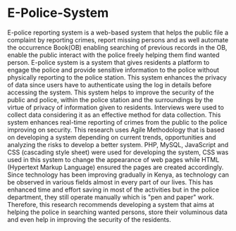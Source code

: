 # E-Police-System
E-police reporting system is a web-based system that helps the public file a complaint by reporting crimes, report missing persons and as well automate 
the occurrence Book(OB) enabling searching of previous records in the OB, enable the public interact with the police freely helping them find wanted person.
E-police system is a system that gives residents a platform to engage the police and provide sensitive information to the police without physically reporting 
to the police station. This system enhances the privacy of data since users have to authenticate using the log in details before accessing the system. This system
helps to improve the security of the public and police, within the police station and the surroundings by the virtue of privacy of information given to residents. 
Interviews were used to collect data considering it as an effective method for data collection. This system enhances real-time reporting of crimes from the public 
to the police improving on security. This research uses Agile Methodology that is based on developing a system depending on current trends, opportunities and analyzing
the risks to develop a better system. PHP, MySQL, JavaScript and CSS (cascading style sheet) were used for developing the system, CSS was used in this system to change
the appearance of web pages while HTML (Hypertext Markup Language) ensured the pages are created accordingly. Since technology has been improving gradually in Kenya, 
as technology can be observed in various fields almost in every part of our lives. This has enhanced time and effort saving in most of the activities but in the police
department, they still operate manually which is "pen and paper" work. Therefore, this research recommends developing a system that aims at helping the police in
searching wanted persons, store their voluminous data and even help in improving the security of the residents.
